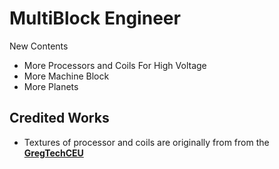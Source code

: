 # MultiBlock Engineer

New Contents
- More Processors and Coils For High Voltage
- More Machine Block
- More Planets

## Credited Works
- Textures of processor and coils are originally from from the **[GregTechCEU](https://github.com/GregTechCEu/GregTech-Modern)**
